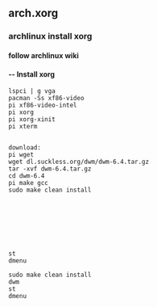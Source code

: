 ## arch.xorg

### archlinux install xorg

#### follow archlinux wiki



#### -- Install xorg

    lspci | g vga
    pacman -Ss xf86-video
    pi xf86-video-intel
    pi xorg
    pi xorg-xinit
    pi xterm


    download:
    pi wget
    wget dl.suckless.org/dwm/dwm-6.4.tar.gz
    tar -xvf dwm-6.4.tar.gz
    cd dwm-6.4
    pi make gcc
    sudo make clean install








    st
    dmenu

    sudo make clean install
    dwm
    st
    dmenu






